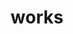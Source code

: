 ---
layout: page
permalink: /works/
type: works.html
title: works
description: Major projects including Python application / WEB service development, WEB design & coding and graphic design
inverse: true
works:
  - title: Kintone Master
    subtitle: Office Tasks Made Easy
    text: Python Application
    url: /works/kintone/
    img:
      path: ../assets/images/kintone/kintone_thumbnail.png
      alt: Image for Kintone Master project
    url: /works/kintone
  - title: Kintone Master
    subtitle: Office Tasks Made Easy
    text: Python Application
    url: /works/kintone/
    img:
      path: ../assets/images/kintone/kintone_thumbnail.png
      alt: Image for Kintone Master project
    url: /works/kintone
  - title: Kintone Master
    subtitle: Office Tasks Made Easy
    text: Python Application
    url: /works/kintone/
    img:
      path: ../assets/images/kintone/kintone_thumbnail.png
      alt: Image for Kintone Master project
    url: /works/kintone
---